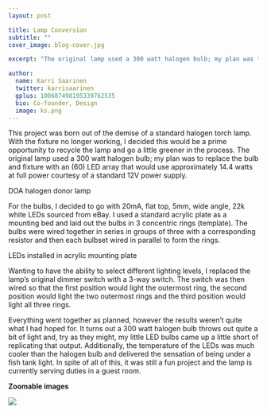 ```yaml
---
layout: post

title: Lamp Conversion
subtitle: ""
cover_image: blog-cover.jpg

excerpt: "The original lamp used a 300 watt halogen bulb; my plan was to replace the bulb and fixture with an (60) LED array that would use approximately 14.4 watts at full power courtesy of a standard 12V power supply."

author:
  name: Karri Saarinen
  twitter: karrisaarinen
  gplus: 100687498195339762535 
  bio: Co-founder, Design
  image: ks.png
---
```


This project was born out of the demise of a standard halogen torch lamp.  With the fixture no longer working, I decided this would be a prime opportunity to recycle the lamp and go a little greener in the process.  The original lamp used a 300 watt halogen bulb; my plan was to replace the bulb and fixture with an (60) LED array that would use approximately 14.4 watts at full power courtesy of a standard 12V power supply.

DOA halogen donor lamp

For the bulbs, I decided to go with 20mA, flat top, 5mm, wide angle, 22k white LEDs sourced from eBay.  I used a standard acrylic plate as a mounting bed and laid out the bulbs in 3 concentric rings (template).  The bulbs were wired together in series in groups of three with a corresponding resistor and then each bulbset wired in parallel to form the rings.

LEDs installed in acrylic mounting plate



Wanting to have the ability to select different lighting levels, I replaced the lamp’s original dimmer switch with a 3-way switch.  The switch was then wired so that the first position would light the outermost ring, the second position would light the two outermost rings and the third position would light all three rings.



Everything went together as planned, however the results weren’t quite what I had hoped for.  It turns out a 300 watt halogen bulb throws out quite a bit of light and, try as they might, my little LED bulbs came up a little short of replicating that output.  Additionally, the temperature of the LEDs was much cooler than the halogen bulb and delivered the sensation of being under a fish tank light.  In spite of all of this, it was still a fun project and the lamp is currently serving duties in a guest room.

**Zoomable images**
<div class="full zoomable"><img src="{{ site.baseurl}}/images/incorporated.jpg"></div>
